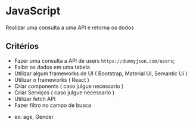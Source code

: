 # JavaScript

Realizar uma consulta a uma API e retorna os dodos

## Critérios

* Fazer uma consulta a API de users `https://dummyjson.com/users`;
* Exibir os dados em uma tabela
* Utilizar algum frameworks de UI ( Bootstrap, Material UI, Semantic Ui )
* Utilizar o frameworks ( React )
* Criar components ( caso julgue necessario )
* Criar Serviços ( caso julgue necessario )
* Utilizar fetch API
* Fazer filtro no campo de busca
 - ex: age, Gender